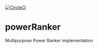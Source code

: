 [![CircleCI](https://dl.circleci.com/status-badge/img/gh/zaratanDotWorld/powerRanker/tree/main.svg?style=svg)](https://dl.circleci.com/status-badge/redirect/gh/zaratanDotWorld/powerRanker/tree/main)

# powerRanker

Multipurpose Power Ranker implementation
